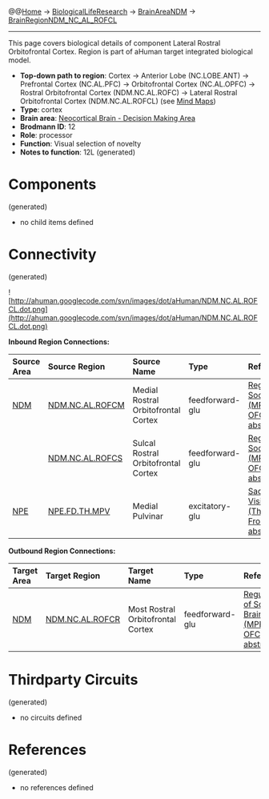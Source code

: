 @@[Home](Home.md) -> [BiologicalLifeResearch](BiologicalLifeResearch.md) -> [BrainAreaNDM](BrainAreaNDM.md) -> [BrainRegionNDM\_NC\_AL\_ROFCL](BrainRegionNDM_NC_AL_ROFCL.md)

---


This page covers biological details of component Lateral Rostral Orbitofrontal Cortex.
Region is part of aHuman target integrated biological model.

  * **Top-down path to region**: Cortex -> Anterior Lobe (NC.LOBE.ANT) -> Prefrontal Cortex (NC.AL.PFC) -> Orbitofrontal Cortex (NC.AL.OPFC) -> Rostral Orbitofrontal Cortex (NDM.NC.AL.ROFC) -> Lateral Rostral Orbitofrontal Cortex (NDM.NC.AL.ROFCL) (see [Mind Maps](OverallMindMaps.md))
  * **Type**: cortex
  * **Brain area**: [Neocortical Brain - Decision Making Area](BrainAreaNDM.md)
  * **Brodmann ID**: 12
  * **Role**: processor
  * **Function**: Visual selection of novelty
  * **Notes to function**: 12L
(generated)
# Components #
(generated)


  * no child items defined

# Connectivity #
(generated)


![http://ahuman.googlecode.com/svn/images/dot/aHuman/NDM.NC.AL.ROFCL.dot.png](http://ahuman.googlecode.com/svn/images/dot/aHuman/NDM.NC.AL.ROFCL.dot.png)

**Inbound Region Connections:**

| **Source Area** | **Source Region** | **Source Name** | **Type** | **Reference** |
|:----------------|:------------------|:----------------|:---------|:--------------|
| [NDM](BrainAreaNDM.md) | [NDM.NC.AL.ROFCM](BrainRegionNDM_NC_AL_ROFCM.md) | Medial Rostral Orbitofrontal Cortex | feedforward-glu | [Regulation of Social Brain (MPFC -> OFC, abstract)](http://brmlab.cz/project/brain_hacking/tdcs/pfc) |
|                 | [NDM.NC.AL.ROFCS](BrainRegionNDM_NC_AL_ROFCS.md) | Sulcal Rostral Orbitofrontal Cortex | feedforward-glu | [Regulation of Social Brain (MPFC -> OFC, abstract)](http://brmlab.cz/project/brain_hacking/tdcs/pfc) |
| [NPE](BrainAreaNPE.md) | [NPE.FD.TH.MPV](BrainRegionNPE_FD_TH_MPV.md) | Medial Pulvinar | excitatory-glu | [Saccadic Vision (Thalamus -> FrontalCortex, abstract)](http://www.nature.com/nrn/journal/v5/n3/box/nrn1345_BX1.html) |

**Outbound Region Connections:**

| **Target Area** | **Target Region** | **Target Name** | **Type** | **Reference** |
|:----------------|:------------------|:----------------|:---------|:--------------|
| [NDM](BrainAreaNDM.md) | [NDM.NC.AL.ROFCR](BrainRegionNDM_NC_AL_ROFCR.md) | Most Rostral Orbitofrontal Cortex | feedforward-glu | [Regulation of Social Brain (MPFC -> OFC, abstract)](http://brmlab.cz/project/brain_hacking/tdcs/pfc) |

# Thirdparty Circuits #
(generated)

  * no circuits defined

# References #
(generated)

  * no references defined
